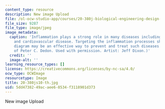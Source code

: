 ```yaml
---
content_type: resource
description: New image Upload
file: /ol-ocw-studio-app/courses/20-380j-biological-engineering-design-spring-2010/5dd4738249acaee68534f3118901d373_20-380js10-th.jpg
file_size: 9287
file_type: image/jpeg
image_metadata:
  caption: 'Inflammation plays a strong role in many diseases including cancer, diabetes
    and cardiovascular disease. Targeting the inflammation processes shown in this
    diagram may be an effective way to prevent and treat such diseases. (Image courtesy
    of Peter C. Dedon. Used with permission. Artist: Jeff Dixon.)'
  credit: ''
  image-alt: ''
learning_resource_types: []
license: https://creativecommons.org/licenses/by-nc-sa/4.0/
ocw_type: OCWImage
resourcetype: Image
title: 20-380js10-th.jpg
uid: 5dd47382-49ac-aee6-8534-f3118901d373
---
```

New image Upload
